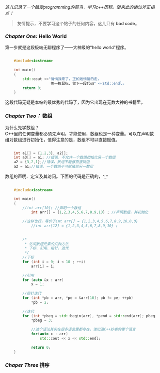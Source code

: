 
*这儿记录了一个酷爱programming的菜鸟，学习c++历程。望来此的诸位斧正指点！*
>友情提示，不要学习这个帖子的任何内容，这儿只有 <b>bad code</b>。 

### *Chapter One:*  Hello World   ###
第一步就是这段极端无聊程序了——大神级的“hello world"程序。  
```C++ 

    #include<iostream>
    
    int main()
    {
    	std::cout <<"悄悄我来了，正如她悄悄的走，  
                     挥一挥鼠标，留下一段代码" <<std::endl;
    	return 0;
    }

```    
这段代码无疑是本帖的最优秀的代码了，因为它出现在无数大神的书籍里。

### *Chapter Two：* 数组 ###
为什么先学数组？  
C++里的任何变量都必须先声明，才能使用，数组也是一种变量。可以在声明数组对数组进行初始化，值得注意的是，数组不可以直接赋值。

```C++

    int a1[] = {1,2,3}, a2[];
    int a3[] = a1; //错误，不允许一个数组初始化另一个数组
    a2 = {3,2,1};//错误，数组不能够直接赋值
    a2 = a1;//错误，一个数组不可赋值给另一数组

```

数组的声明、定义及其访问。下面的代码是正确的，^_^

```C++   
    
    #include<iostream>

	int main()
	{
		//int arr[10]; //声明一个数组
	        int arr[] = {1,2,3,4,5,6,7,8,9,10} ; //声明数组，并初始化
	        
		//这样也行，等价于int arr[] = {1,2,3,4,5,6,7,8,9,10,0,0}
	        //int arr[12] = {1,2,3,4,5,6,7,8,9,10} ; 
	       
	       	
		/*
		 * 访问数组元素的几种方法
		 * 下标、引用、指针、迭代
		 */
		//下标
		for (int i = 0; i < 10 ; ++i)
			arr[i] = i;
			
		//引用
		for (auto &x : arr)
			x = 1;
	
		//指针迭代
		for (int *pb = arr, *pe = &arr[10]; pb != pe; ++pb)
			*pb = 2;
	
		//迭代
		for (int *pbeg = std::begin(arr), *pend = std::end(arr); pbeg != pend; ++pbeg)
			*pbeg = 3;
		
	        //这个语法其实在很多语言里都存在，谁知道C++抄袭的哪个语言
	        for(auto x : arr)
	        	std::cout << x << std::endl; 
		
	        return 0;
	}

```

### *Chaper Three* 排序 ###
